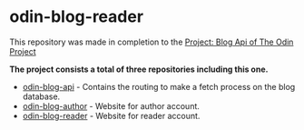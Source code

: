 # odin-blog-reader

This repository was made in completion to the [Project: Blog Api of The Odin Project](https://www.theodinproject.com/lessons/node-path-nodejs-blog-api)

**The project consists a total of three repositories including this one.**

- [odin-blog-api](https://github.com/markpandan/odin-blog-api) - Contains the routing to make a fetch process on the blog database.
- [odin-blog-author](https://github.com/markpandan/odin-blog-author) - Website for author account.
- [odin-blog-reader](https://github.com/markpandan/odin-blog-reader) - Website for reader account.
